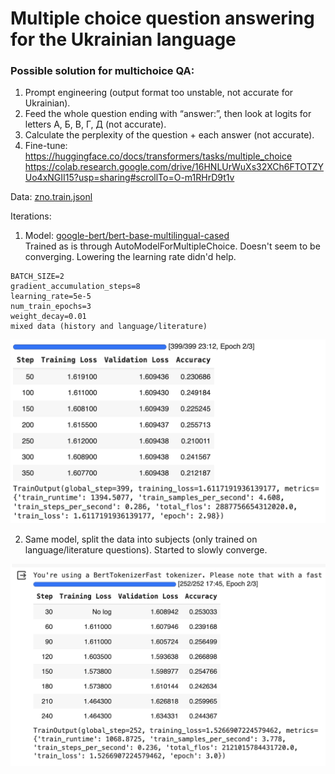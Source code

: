 # Multiple choice question answering for the Ukrainian language

### Possible solution for multichoice QA:
1. Prompt engineering (output format too unstable, not accurate for Ukrainian).
2. Feed the whole question ending with “answer:”, then look at logits for letters А, Б, В, Г, Д (not accurate).
3. Calculate the perplexity of the question + each answer (not accurate).
4. Fine-tune:<br/>
https://huggingface.co/docs/transformers/tasks/multiple_choice
https://colab.research.google.com/drive/16HNLUrWuXs32XCh6FTOTZYUo4xNGII15?usp=sharing#scrollTo=O-m1RHrD9t1v

Data: [zno.train.jsonl](https://github.com/unlp-workshop/unlp-2024-shared-task/blob/b21cfa4e7d004e0d3129065c2ffe18b275690458/data/zno.train.jsonl)<br/>

Iterations:

1. Model: [google-bert/bert-base-multilingual-cased](https://huggingface.co/google-bert/bert-base-multilingual-cased)<br/>
Trained as is through AutoModelForMultipleChoice. Doesn't seem to be converging. Lowering the learning rate didn'd help.
```
BATCH_SIZE=2
gradient_accumulation_steps=8
learning_rate=5e-5
num_train_epochs=3
weight_decay=0.01
mixed data (history and language/literature)
```

<img src="images/model_res_1.png" alt="model_res_1" width="600"/>

2. Same model, split the data into subjects (only trained on language/literature questions). Started to slowly converge.
<img src="images/model_res_2.png" alt="model_res_2" width="600"/>
